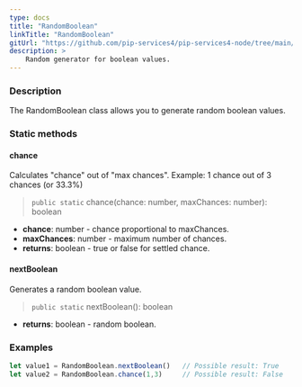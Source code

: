 ```yaml
---
type: docs
title: "RandomBoolean"
linkTitle: "RandomBoolean"
gitUrl: "https://github.com/pip-services4/pip-services4-node/tree/main/pip-services4-data-node"
description: >
    Random generator for boolean values.
---
```


### Description

The RandomBoolean class allows you to generate random boolean values.

### Static methods

#### chance
Calculates "chance" out of "max chances".
Example: 1 chance out of 3 chances (or 33.3%)

> `public static` chance(chance: number, maxChances: number): boolean

- **chance**: number - chance proportional to maxChances.
- **maxChances**: number - maximum number of chances.
- **returns**: boolean - true or false for settled chance.

#### nextBoolean
Generates a random boolean value.

> `public static` nextBoolean(): boolean

- **returns**: boolean - random boolean.

### Examples

```typescript
let value1 = RandomBoolean.nextBoolean()   // Possible result: True
let value2 = RandomBoolean.chance(1,3)     // Possible result: False

```
